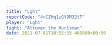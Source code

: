 ```yaml
---
title: "Lght"
reportCode: "4nCZHq1zGY9M32tT"
player: "Lght"
fight: "Attumen the Huntsman"
date: 2021-07-01T18:55:15.468000+00:00
---
```

